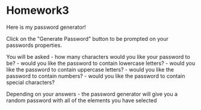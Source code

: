 # Homework3

Here is my password generator!

Click on the "Generate Password" button to be prompted on your passwords properties.

You will be asked - how many characters would you like your password to be? 
                  - would you like the password to contain lowercase letters?
                  - would you like the password to contain uppercase letters?
                  - would you like the password to contain numbers?
                  - would you like the password to contain special characters?
                 
Depending on your answers - the password generator will give you a random password with all of the elements you have selected
